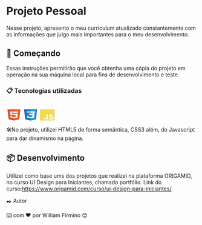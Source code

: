 # Projeto Pessoal

Nesse projeto, apresento o meu curriculum atualizado constantemente com as informações que julgo mais importantes para o meu desenvolvimento.


## 🚀 Começando

Essas instruções permitirão que você obtenha uma cópia do projeto em operação na sua máquina local para fins de desenvolvimento e teste.


### 📋 Tecnologias utilizadas

<div style="display: inline_block"><br>
<img align="center" alt="Will-HTML" height="30" width="40" src="https://raw.githubusercontent.com/devicons/devicon/master/icons/html5/html5-original.svg">
<img align="center" alt="Will-CSS" height="30" width="40" src="https://raw.githubusercontent.com/devicons/devicon/master/icons/css3/css3-original.svg">
<img align="center" alt="Will-Js" height="30" width="40" src="https://raw.githubusercontent.com/devicons/devicon/master/icons/javascript/javascript-plain.svg">
</div>


🛠️No projeto, utilizei HTML5 de forma semântica, CSS3 além, do Javascript para dar dinamismo na página.


## 📦 Desenvolvimento

Utilizei como base ums dos projetos que realizei na plataforma ORIGAMID, no curso UI Design para Iniciantes, chamado portfólio.
Link do curso:https://www.origamid.com/curso/ui-design-para-iniciantes/


✒️ Autor




⌨️ com ❤️ por William Firmino 😊

